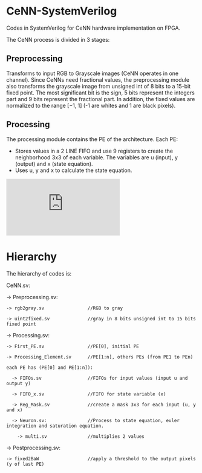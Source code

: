 # CeNN-SystemVerilog

Codes in SystemVerilog for CeNN hardware implementation on FPGA.

The CeNN process is divided in 3 stages:

## Preprocessing

Transforms to input RGB to Grayscale images (CeNN operates in one channel).
Since CeNNs need fractional values, the preprocessing module also transforms the grayscale image from unsigned int of 8 bits to a 15-bit fixed point. The most significant bit is the sign, 5 bits represent the integers part and 9 bits represent the fractional part. In addition, the fixed values are normalized to the range [−1, 1] (-1 are whites and 1 are black pixels).

## Processing 

The processing module contains the PE of the architecture.
Each PE:

* Stores values in a 2 LINE FIFO and use 9 registers to create the neighborhood 3x3 of each variable. The variables are u (input), y (output) and x (state equation).
* Uses u, y and x to calculate the state equation.

![equation](http://www.sciweavers.org/tex2img.php?eq=f_%7Bij%7D%28n%29%3D%20-x_%7Bij%7D%28n%29%2B%5Csum_%7B%28k%2C%20l%29%20%5Cin%20C%28i%2C%20j%29%7Da_%7Bkl%7Dy_%7Bkl%7D%28n%29%2B%0A%5Csum_%7B%28k%2C%20l%29%20%5Cin%20C%28i%2Cj%29%7Db_%7Bkl%7Du_%7Bkl%7D%20%2B%20I&bc=White&fc=Black&im=jpg&fs=12&ff=arev&edit=0)

# Hierarchy 

The hierarchy of codes is:

CeNN.sv:

  -> Preprocessing.sv:
  
    -> rgb2gray.sv                //RGB to gray
    
    -> uint2fixed.sv              //gray in 8 bits unsigned int to 15 bits fixed point
    
  -> Processing.sv:
  
    -> First_PE.sv                //PE[0], initial PE
    
    -> Processing_Element.sv      //PE[1:n], others PEs (from PE1 to PEn)
    
    each PE has (PE[0] and PE[1:n]):
    
      -> FIFOs.sv                 //FIFOs for input values (input u and output y)
      
      -> FIFO_x.sv                //FIFO for state variable (x)
      
      -> Reg_Mask.sv              //create a mask 3x3 for each input (u, y and x)
      
      -> Neuron.sv:               //Process to state equation, euler integration and saturation equation.
      
        -> multi.sv               //multiplies 2 values
        
  -> Postprocessing.sv:
  
    -> fixed2BaW                  //apply a threshold to the output pixels (y of last PE)
  
